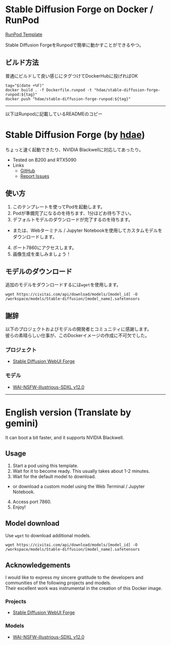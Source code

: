 # Stable Diffusion Forge on Docker / RunPod

[RunPod Template](https://runpod.io/console/deploy?template=whdfh5h5d4&ref=oxrbnozc)

Stable Diffusion ForgeをRunpodで簡単に動かすことができるやつ。

## ビルド方法

普通にビルドして良い感じにタグつけてDockerHubに投げればOK

```
tag="$(date +%F)"
docker build . -f Dockerfile.runpod -t "hdae/stable-diffusion-forge-runpod:${tag}"
docker push "hdae/stable-diffusion-forge-runpod:${tag}"
```

---

以下はRunpodに記載しているREADMEのコピー

# Stable Diffusion Forge (by [hdae](https://github.com/hdae))

ちょっと速く起動できたり、NVIDIA Blackwellに対応してあったり。

- Tested on B200 and RTX5090
- Links
  - [GitHub](https://github.com/hdae/docker-stable-diffusion-forge)
  - [Report Issues](https://github.com/hdae/docker-stable-diffusion-forge/issues)

## 使い方

1. このテンプレートを使ってPodを起動します。
2. Podが準備完了になるのを待ちます、1分ほどお待ち下さい。
3. デフォルトモデルのダウンロードが完了するのを待ちます。
  - または、Webターミナル / Jupyter Notebookを使用してカスタムモデルをダウンロードします。
4. ポート7860にアクセスします。
5. 画像生成を楽しみましょう！

## モデルのダウンロード

追加のモデルをダウンロードするには`wget`を使用します。

```
wget https://civitai.com/api/download/models/[model_id] -O /workspace/models/Stable-diffusion/[model_name].safetensors
```

## 謝辞

以下のプロジェクトおよびモデルの開発者とコミュニティに感謝します。  
彼らの素晴らしい仕事が、このDockerイメージの作成に不可欠でした。

### プロジェクト

- [Stable Diffusion WebUI Forge](https://github.com/lllyasviel/stable-diffusion-webui-forge)

### モデル

- [WAI-NSFW-illustrious-SDXL v12.0](https://civitai.com/models/827184?modelVersionId=1490781)

---

# English version (Translate by gemini)

It can boot a bit faster, and it supports NVIDIA Blackwell.

## Usage

1. Start a pod using this template.
2. Wait for it to become ready. This usually takes about 1-2 minutes.
3. Wait for the default model to download.
  - or download a custom model using the Web Terminal / Jupyter Notebook.
4. Access port 7860.
5. Enjoy!

## Model download

Use `wget` to download additional models.

```
wget https://civitai.com/api/download/models/[model_id] -O /workspace/models/Stable-diffusion/[model_name].safetensors
```

## Acknowledgements

I would like to express my sincere gratitude to the developers and communities of the following projects and models.  
Their excellent work was instrumental in the creation of this Docker image.

### Projects

- [Stable Diffusion WebUI Forge](https://github.com/lllyasviel/stable-diffusion-webui-forge)

### Models

- [WAI-NSFW-illustrious-SDXL v12.0](https://civitai.com/models/827184?modelVersionId=1490781)
